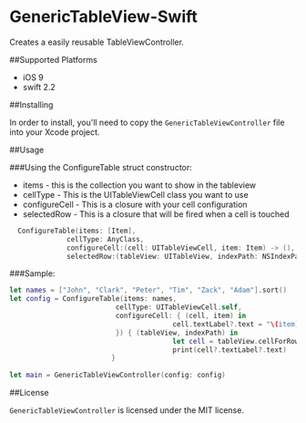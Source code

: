 # GenericTableView-Swift
Creates a easily reusable TableViewController.

##Supported Platforms

- iOS 9
- swift 2.2

##Installing

In order to install, you'll need to copy the `GenericTableViewController` file into your Xcode project. 

##Usage

###Using the ConfigureTable struct constructor:

* items - this is the collection you want to show in the tableview
* cellType - This is the UITableViewCell class you want to use
* configureCell - This is a closure with your cell configuration
* selectedRow - This is a closure that will be fired when a cell is touched

```swift
  ConfigureTable(items: [Item], 
              cellType: AnyClass, 
              configureCell:(cell: UITableViewCell, item: Item) -> (), 
              selectedRow:(tableView: UITableView, indexPath: NSIndexPath) -> ())
```

###Sample:
```swift
let names = ["John", "Clark", "Peter", "Tim", "Zack", "Adam"].sort()
let config = ConfigureTable(items: names, 
                          cellType: UITableViewCell.self, 
                          configureCell: { (cell, item) in
                                        cell.textLabel?.text = "\(item)"
                          }) { (tableView, indexPath) in
                                        let cell = tableView.cellForRowAtIndexPath(indexPath)
                                        print(cell?.textLabel?.text)
                         }
        
let main = GenericTableViewController(config: config)
```

##License

`GenericTableViewController` is licensed under the MIT license.
